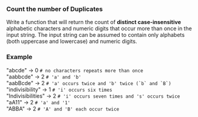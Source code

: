 ### Count the number of Duplicates

Write a function that will return the count of  **distinct case-insensitive**  alphabetic characters and numeric digits that occur more than once in the input string. The input string can be assumed to contain only alphabets (both uppercase and lowercase) and numeric digits.

### Example

"abcde" -> 0  `# no characters repeats more than once`  
"aabbcde" -> 2  `# 'a' and 'b'`  
"aabBcde" -> 2  ``# 'a' occurs twice and 'b' twice (`b` and `B`)``  
"indivisibility" -> 1  `# 'i' occurs six times`  
"Indivisibilities" -> 2  `# 'i' occurs seven times and 's' occurs twice`  
"aA11" -> 2  `# 'a' and '1'`  
"ABBA" -> 2  `# 'A' and 'B' each occur twice`

